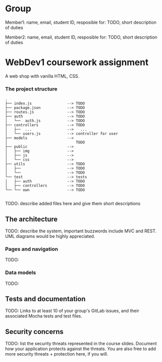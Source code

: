 # Group 

Member1:  name, email, student ID, 
resposible for: TODO, short description of duties 

Member2:  name, email, student ID, 
resposible for: TODO, short description of duties 



# WebDev1 coursework assignment

A web shop with vanilla HTML, CSS.


### The project structure

```
.
├── index.js                --> TODO
├── package.json            --> TODO
├── routes.js               --> TODO
├── auth                    --> TODO
│   └──  auth.js            --> TODO
├── controllers             --> TODO
│   ├──  ...                -->   ...
│   └── users.js            --> controller for user
├── models                  --> 
│                               TODO
├── public                  --> 
│   ├── img                 --> 
│   ├── js                  --> 
│   └── css                 --> 
├── utils                   --> TODO
│   ├──                     --> TODO
│   └──                     --> TODO
└── test                    --> tests
│   ├── auth                --> TODO
│   ├── controllers         --> TODO
└── └── own                 --> TODO


```

TODO: describe added files here and give them short descriptions

## The architecture 

TODO: describe the system, important buzzwords include MVC and REST.
UML diagrams would be highly appreciated.

### Pages and navigation
TODO:

### Data models
TODO:

## Tests and documentation

TODO: Links to at least 10 of your group's GitLab issues, and their associated Mocha tests and test files.

## Security concerns

TODO: list the security threats represented in the course slides.
Document how your application protects against the threats.
You are also free to add more security threats + protection here, if you will.

